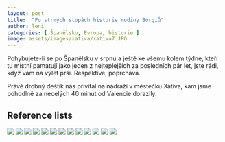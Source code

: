 ```yaml
---
layout: post
title:  "Po strmých stopách historie rodiny Borgiů"
author: leni
categories: [ Španělsko, Evropa, historie ]
image: assets/images/xativa/xativa7.JPG
---
```

Pohybujete-li se po Španělsku v srpnu a ještě ke všemu kolem týdne, kteří tu místní pamatují jako jeden z nejteplejších za posledních pár let, jste rádi, když vám na výlet prší. Respektive, poprchává. 

Právě drobný deštík nás přivítal na nádraží v městečku Xàtiva, kam jsme pohodlně za necelých 40 minut od Valencie dorazily. 

## Reference lists
<img src="/assets/images/xativa/xativa1.JPG">
<img src="/assets/images/xativa/xativa2.JPG">
<img src="/assets/images/xativa/xativa3.JPG">
<img src="/assets/images/xativa/xativa4.JPG">
<img src="/assets/images/xativa/xativa5.JPG">
<img src="/assets/images/xativa/xativa6.JPG">
<img src="/assets/images/xativa/xativa7.JPG">
<img src="/assets/images/xativa/xativa8.JPG">
<img src="/assets/images/xativa/xativa9.JPG">
<img src="/assets/images/xativa/xativa10.JPG">
<img src="/assets/images/xativa/xativa11.JPG">
<img src="/assets/images/xativa/xativa12.JPG">
<img src="/assets/images/xativa/xativa13.JPG">
